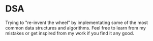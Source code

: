 # DSA
Trying to "re-invent the wheel" by implementating some of the most common data structures and algorithms. Feel free to learn from my mistakes or get inspired from my work if you find it any good.
